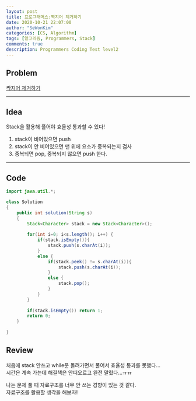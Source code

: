 ```yaml
---
layout: post
title: 프로그래머스:짝지어 제거하기
date: 2020-10-21 22:07:00
author: "SeWonKim"
categories: [CS, Algorithm]
tags: [알고리즘, Programmers, Stack]
comments: true
description: Programmers Coding Test level2
---
```


## Problem

[짝지어 제거하기](https://programmers.co.kr/learn/courses/30/lessons/12973?language=java)

---

## Idea

Stack을 활용해 풀어야 효율성 통과할 수 있다!

1. stack이 비어있으면 push
2. stack이 안 비어있으면 맨 위에 요소가 중복되는지 검사
3. 중복되면 pop, 중복되지 않으면 push 한다.


---

## Code

```java
import java.util.*;

class Solution
{
    public int solution(String s)
    {
        Stack<Character> stack = new Stack<Character>();
        
        for(int i=0; i<s.length(); i++) {
            if(stack.isEmpty()){
                stack.push(s.charAt(i));
            }
            else {
                if(stack.peek() != s.charAt(i)){
                    stack.push(s.charAt(i));
                }
                else {
                    stack.pop();
                }
            }
        }
        
        if(stack.isEmpty()) return 1;
        return 0;
    }
    
}
```



## Review

처음에 stack 안쓰고 while문 돌려가면서 풀어서 효율성 통과를 못했다...     
시간은 계속 가는데 해결책은 안떠오르고 완전 말렸다...ㅠㅠ     

나는 문제 풀 때 자료구조를 너무 안 쓰는 경향이 있는 것 같다.   
자료구조를 활용할 생각을 해보자!
